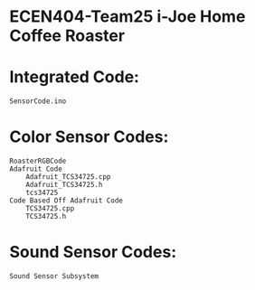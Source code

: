 # ECEN404-Team25  i-Joe Home Coffee Roaster

  # Integrated Code:
    SensorCode.ino
  
  # Color Sensor Codes:
    RoasterRGBCode
    Adafruit Code
        Adafruit_TCS34725.cpp
        Adafruit_TCS34725.h
        tcs34725
    Code Based Off Adafruit Code
        TCS34725.cpp
        TCS34725.h
      
  # Sound Sensor Codes:
    Sound Sensor Subsystem
